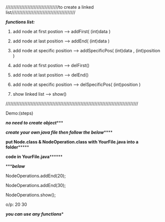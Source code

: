 //////////////////////////////////to create a linked list/////////////////////////////////////////




***functions list:***

1. add node at first postion --> 
                                    addFirst( (int)data )

2. add node at last position --> 
                                    addEnd( (int)data )

3. add node at specific position --> 
                                    addSpecificPos( (int)data , (int)position )

4. add node at first postion --> 
                                    delFirst()

5. add node at last position --> 
                                    delEnd()

6. add node at specific position --> 
                                    delSpecificPos( (int)position )

7. show linked list -->
                                    show() 

/////////////////////////////////////////////////////////////////////////////////////

Demo:(steps)

*********no need to create object************

*********create your own java file then follow the below*************

********put Node.class & NodeOperation.class with YourFile.java into a folder*************

********code in YourFile.java**************

********************below*****************

NodeOperations.addEnd(20);

NodeOperations.addEnd(30);

NodeOperations.show();

o/p:  20 30

*************you can use any functions**************

